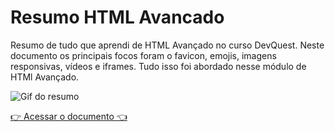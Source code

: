 # Resumo HTML Avancado
Resumo de tudo que aprendi de HTML Avançado no curso DevQuest. Neste documento os principais focos foram o favicon, emojis, imagens responsivas, vídeos e iframes. 
Tudo isso foi abordado nesse módulo de HTMl Avançado. 

<img src="resumo.gif" alt="Gif do resumo">

<a href="https://ericrdgs.github.io/Resumo-HTML-Avancado/">👉 Acessar o documento 👈</a>

